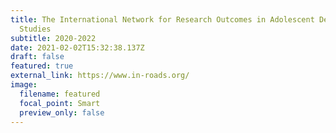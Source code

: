 ```yaml
---
title: The International Network for Research Outcomes in Adolescent Depression
  Studies
subtitle: 2020-2022
date: 2021-02-02T15:32:38.137Z
draft: false
featured: true
external_link: https://www.in-roads.org/
image:
  filename: featured
  focal_point: Smart
  preview_only: false
---
```

